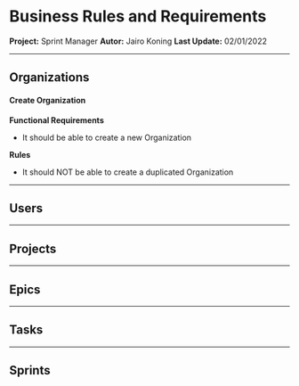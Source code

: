 # Business Rules and Requirements
**Project:** Sprint Manager
**Autor:** Jairo Koning
**Last Update:** 02/01/2022

---

## Organizations

#### Create Organization

**Functional Requirements**

- It should be able to create a new Organization

**Rules**

- It should NOT be able to create a duplicated Organization

---
## Users

___
## Projects

---
## Epics

---
## Tasks

---
## Sprints
